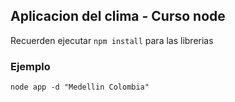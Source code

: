 ## Aplicacion del clima - Curso node

Recuerden ejecutar ```npm install``` para las librerias

### Ejemplo

```
node app -d "Medellin Colombia"
```